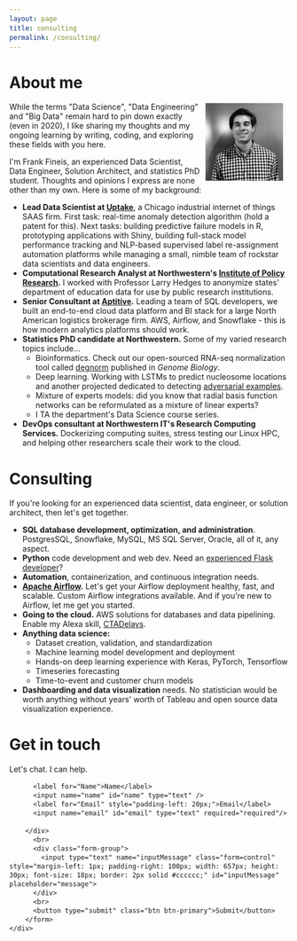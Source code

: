 ```yaml
---
layout: page
title: consulting
permalink: /consulting/
---
```


# About me

<img align="right" src="/images/ffineis_headshot.png" width="140px" height="140px" style="margin:2px 10px">
 While the terms "Data Science", "Data Engineering" and "Big Data" remain hard to pin down exactly (even in 2020),
I like sharing my thoughts and my ongoing learning by writing, coding, and exploring these fields with you here. 

I'm Frank Fineis, an experienced Data Scientist, Data Engineer, Solution Architect, and statistics PhD student. Thoughts and opinions I express are none other than my own. Here is some of my background:

- **Lead Data Scientist at [Uptake](https://www.uptake.com/)**, a Chicago industrial internet of things SAAS firm. First task:
real-time anomaly detection algorithm (hold a patent for this). Next tasks: building predictive failure models in R, prototyping applications with Shiny, building full-stack model performance tracking and NLP-based supervised label re-assignment automation
platforms while managing a small, nimble team of rockstar data scientists and data engineers.
- **Computational Research Analyst at Northwestern's [Institute of Policy Research](https://www.ipr.northwestern.edu/).** I worked with Professor Larry Hedges to anonymize 
states' department of education data for use by public research institutions.
- **Senior Consultant at [Aptitive](https://aptitive.com/).** Leading a team of SQL developers, we built an end-to-end cloud data platform and BI stack for a large North American
logistics brokerage firm. AWS, Airflow, and Snowflake - this is how modern analytics platforms should work.
- **Statistics PhD candidate at Northwestern.** Some of my varied research topics include...
    - Bioinformatics. Check out our open-sourced RNA-seq normalization tool called [degnorm](https://github.com/NUStatBioinfo/DegNorm) published in *Genome Biology*.
    - Deep learning. Working with LSTMs to predict nucleosome locations and another projected dedicated to detecting [adversarial examples](https://christophm.github.io/interpretable-ml-book/adversarial.html).
    - Mixture of experts models: did you know that radial basis function networks can be reformulated as a mixture of linear experts?
    - I TA the department's Data Science course series.
- **DevOps consultant at Northwestern IT's Research Computing Services.** Dockerizing computing suites, stress testing our Linux HPC, and helping other researchers scale their work to the cloud.
    
# Consulting

If you're looking for an experienced data scientist, data engineer, or solution architect, then let's get together.

- **SQL database development, optimization, and administration**. PostgresSQL, Snowflake, MySQL, MS SQL Server, Oracle, all of it, any aspect.
- **Python** code development and web dev. Need an [experienced Flask developer](https://github.com/NUStatBioinfo/nuclstm/tree/master/nuc_viewer/nuc_viewer_app)?
- **Automation**, containerization, and continuous integration needs.
- **[Apache Airflow](https://github.com/apache/incubator-airflow).** Let's get your Airflow deployment healthy, fast, and scalable. Custom Airflow integrations available. And if you're new to Airflow, let me get you started.
- **Going to the cloud.** AWS solutions for databases and data pipelining. Enable my Alexa skill, [CTADelays](https://www.amazon.com/Big-Dillinger-Dev-CTADelays/dp/B078SPPNHQ).
- **Anything data science:**
    - Dataset creation, validation, and standardization
    - Machine learning model development and deployment
    - Hands-on deep learning experience with Keras, PyTorch, Tensorflow
    - Timeseries forecasting
    - Time-to-event and customer churn models
- **Dashboarding and data visualization** needs. No statistician would be worth anything without years' worth of Tableau and open source data visualization experience.

# Get in touch

Let's chat. I can help.

<html>

   <div class="col-md-5 offset-md-3 mt-5">
        <form accept-charset="UTF-8" action="https://getform.io/f/1a149a20-ea8e-4efe-9485-dde39591b5b7" method="POST"  target="_blank">
        <div class="inline-input-class">
        
          <label for="Name">Name</label>
          <input name="name" id="name" type="text" />
          <label for="Email" style="padding-left: 20px;">Email</label>
          <input name="email" id="email" type="text" required="required"/> 
        
        </div>
          <br>
          <div class="form-group">
            <input type="text" name="inputMessage" class="form=control" style="margin-left: 1px; padding-right: 100px; width: 657px; height: 30px; font-size: 18px; border: 2px solid #cccccc;" id="inputMessage" placeholder="message">
          </div>
          <br>
          <button type="submit" class="btn btn-primary">Submit</button>
        </form>
    </div> 
</html>


